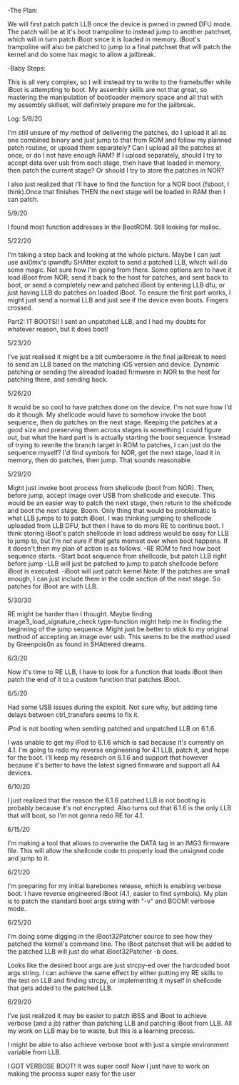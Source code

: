 -The Plan:

We will first patch patch LLB once the device is pwned in pwned DFU mode. The patch will be at it's boot trampoline to instead
jump to another patchset, which will in turn patch iBoot since it is loaded in memory. iBoot's trampoline will also
be patched to jump to a final patchset that will patch the kernel and do some hax magic to allow a jailbreak.

-Baby Steps:

This is all very complex, so I will instead try to write to the framebuffer while iBoot is attempting to boot.
My assembly skills are not that great, so mastering the manipulation of bootloader memory space and all that with my assembly skillset, will definitely prepare me for the jailbreak.

Log:
5/8/20

I'm still unsure of my method of delivering the patches, do I upload it all as one combined binary and just jump to that from ROM and follow my planned patch routine, or upload them separately? Can I upload all the patches at once, or do I not have enough RAM? If I upload separately, should I try to accept data over usb from each stage, then have that loaded in memory, then patch the current stage? Or should I try to store the patches in NOR?

I also just realized that I'll have to find the function for a NOR boot (fsboot, I think).Once that finishes THEN the next stage will be loaded in RAM then I can patch.

5/9/20

I found most function addresses in the BootROM. Still looking for malloc.

5/22/20

I'm taking a step back and looking at the whole picture. Maybe I can just use axi0mx's ipwndfu SHAtter exploit to send a patched LLB, which will do some magic. Not sure how I'm going from there. Some options are to have it load iBoot from NOR, send it back to the host for patches, and sent back to boot, or send a completely new and patched iBoot by entering LLB dfu, or just having LLB do patches on loaded iBoot. To ensure the first part works, I might just send a normal LLB and just see if the device even boots. Fingers crossed.

Part2:
IT BOOTS!! I sent an unpatched LLB, and I had my doubts for whatever reason, but it does boot!


5/23/20

I've just realised it might be a bit cumbersome in the final jailbreak to need to send an LLB based on the matching iOS version and device. Dynamic patching or sending the alreaded loaded firmware in NOR
to the host for patching there, and sending back.

5/26/20

It would be so cool to have patches done on the device. I'm not sure how
I'd do it though. My shellcode would have to somehow invoke the boot sequence,
then do patches on the next stage. Keeping the patches at a good size and
preserving them across stages is something I could figure out, but what the
hard part is is actually starting the boot sequence. Instead of trying to rewrite
the branch target in ROM to patches, I can just do the sequence myself?
I'd find symbols for NOR, get the next stage, load it in memory, then do
patches, then jump. That sounds reasonable.

5/29/20

Might just invoke boot process from shellcode (boot from NOR). Then, before jump, accept image over USB from shellcode and execute. This would be an easier way to patch the next stage, then return to the shellcode and boot the next stage. Boom. Only thing that would be problematic is what LLB jumps to to patch iBoot. I was thinking jumping to shellcode uploaded from LLB DFU, but then I have to do more RE to continue boot. I think storing iBoot's patch shellcode in load address would be easy for LLB to jump to, but I'm not sure if that gets memset over when boot happens. If it doesn't,then my plan of action is as follows:
-RE ROM to find how boot sequence starts.
-Start boot sequence from shellcode, but patch LLB right before jump
-LLB will just be patched to jump to patch shellcode before iBoot is executed.
-iBoot will just patch kernel
Note: If the patches are small enough, I can just include them in the code section of the next stage. So patches for iBoot are with LLB.

5/30/30

RE might be harder than I thought. Maybe finding image3_load_signature_check type-function might help me in finding the beginning of the jump sequence.
Might just be better to stick to my original method of accepting an image over usb. This seems to be the method used by Greenpois0n as found in SHAttered dreams.

6/3/20

Now it's time to RE LLB, I have to look for a function that loads iBoot then patch the end of it to a custom function that patches iBoot.

6/5/20

Had some USB issues during the exploit. Not sure why, but adding time delays between
ctrl_transfers seems to fix it.

iPod is not booting when sending patched and unpatched LLB on 6.1.6.

I was unable to get my iPod to 6.1.6 which is sad because it's currently on 4.1.
I'm going to redo my reverse engineering for 4.1 LLB, patch it, and hope for the
boot. I'll keep my research on 6.1.6 and support that however because it's
better to have the latest signed firmware and support all A4 devices.

6/10/20

I just realized that the reason the 6.1.6 patched LLB is not booting is probably because it's not encrypted. Also turns out that 6.1.6 is the only LLB that will boot, so I'm not gonna redo RE for 4.1.

6/15/20

I'm making a tool that allows to overwrite the DATA tag in an IMG3 firmware file.
This will allow the shellcode code to properly load the unsigned code and jump to it.

6/21/20

I'm preparing for my initial barebones release, which is enabling verbose boot. I have reverse engineered iBoot (4.1, easier to find symbols). My plan is to patch the standard boot args string with "-v" and BOOM! verbose mode.

6/25/20

I'm doing some digging in the iBoot32Patcher source to see how they patched the kernel's command line. The iBoot patchset that will be added to the patched LLB will just do what iBoot32Patcher -b does.

Looks like the desired boot args are just strcpy-ed over the hardcoded boot args string. I can achieve the same effect by either putting my RE skills to the test on LLB and finding strcpy, or implementing it myself in shellcode that gets added to the patched LLB.

6/29/20

I've just realized it may be easier to patch iBSS and iBoot to achieve verbose (and a jb) rather than patching LLB and patching iBoot from LLB. All my work on LLB may be to waste, but this is a learning process.

I might be able to also achieve verbose boot with just a simple environment variable from LLB.

I GOT VERBOSE BOOT! It was super cool! Now I just have to work on making the process super easy for the user
